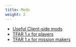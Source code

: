 ```yaml
---
title: Mods
weight: 2
---
```


- [Useful Client-side mods](clientside_mods/)
- [TFAR 1.x for players](tfar_update/)
- [TFAR 1.x for mission makers](tfar1mm/)
